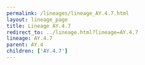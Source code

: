 ```yaml
---
permalink: /lineages/lineage_AY.4.7.html
layout: lineage_page
title: Lineage AY.4.7
redirect_to: ../lineage.html?lineage=AY.4.7
lineage: AY.4.7
parent: AY.4
children: ['AY.4.7']
---
```

